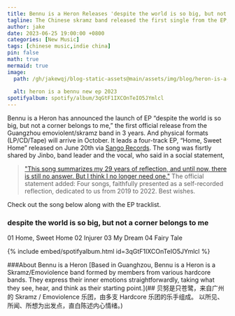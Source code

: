 ```yaml
---
title: Bennu is a Heron Releases 'despite the world is so big, but not a corner belongs to me' EP
tagline: The Chinese skramz band released the first single from the EP, "Home, Sweet Home", earlier 
author: jake
date: 2023-06-25 19:00:00 +0800
categories: [New Music]
tags: [chinese music,indie china]
pin: false
math: true
mermaid: true
image:
  path: /gh/jakewqj/blog-static-assets@main/assets/img/blog/heron-is-a-heron-ep-2023.png
  
  alt: heron is a bennu new ep 2023
spotifyalbum: spotify/album/3qGtF1IXCOnTeIO5JYmlcl
---
```


Bennu is a Heron has announced the launch of EP “despite the world is so big, but not a corner belongs to me,” the first official release from the Guangzhou emoviolent/skramz band in 3 years. And physical formats (LP/CD/Tape)  will arrive in October. It leads a four-track EP, “Home, Sweet Home” released on June 20th via [Sango Records](https://sangorecords.thebase.in/). The song was fisrtly shared by Jinbo, band leader and the vocal, who said in a social statement, 
> ["This song summarizes my 29 years of reflection, and until now, there is still no answer. But I think I no longer need one."](## "这首歌概括了我29年的总结，至今仍无答案，但我想已经不需要了。")
The official statement added:
> Four songs, faithfully presented as a self-recorded reflection, dedicated to us from 2019 to 2022. Best wishes.  

Check out the song below along with the EP tracklist.  


### despite the world is so big, but not a corner belongs to me
01 Home, Sweet Home 
02 Injurer 
03 My Dream 
04 Fairy Tale

{% include embed/spotifyalbum.html id=3qGtF1IXCOnTeIO5JYmlcl %}



###About Bennu is a Heron
[Based in Guanghzou, Bennu is a Heron is a Skramz/Emoviolence band formed by members from various hardcore bands. They express their inner emotions straightforwardly, taking what they see, hear, and think as their starting point.](## 贝努是只苍鹭，来自广州的 Skramz / Emoviolence 乐团，由多支 Hardcore 乐团的乐手组成。 以所见、所闻、所想为出发点，直白陈述内心情绪。)
